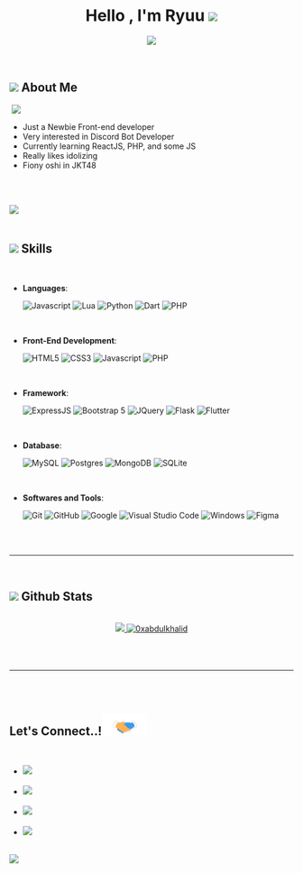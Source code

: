 
<h1 align="center"><b>Hello , I'm Ryuu </b><img src="https://media.giphy.com/media/hvRJCLFzcasrR4ia7z/giphy.gif" width="35"></h1>
<!--  -->
<p align="center">
  <a href="https://github.com/DenverCoder1/readme-typing-svg"><img src="https://readme-typing-svg.herokuapp.com?font=Time+New+Roman&color=cyan&size=25&center=true&vCenter=true&width=600&height=100&lines=Introduce+my+name+is+Ryuu..&hearts;++;I+want+to+be+Full-stack+Developer,;loved+coding+since+junior+high+school,;Still+have+to+learn+a+lot,;Like+learning+new+things..<3"></a>
</p>


<br>



	
## <img src="https://media2.giphy.com/media/QssGEmpkyEOhBCb7e1/giphy.gif?cid=ecf05e47a0n3gi1bfqntqmob8g9aid1oyj2wr3ds3mg700bl&rid=giphy.gif" width ="25"><b> About Me</b>

<picture> <img align="right" src="https://media.discordapp.net/attachments/1062745637789122580/1272611343622475916/3d148cbdb78507a34fb73bf096adf5dc.png?ex=66bee6ec&is=66bd956c&hm=12cd1a615b0f5a45a4e820a686e11f17e362d6aef6d7d21e06ac54a48fc84b03&=&format=webp&quality=lossless&width=1035&height=345" width = 500px></picture>

<br>

- Just a Newbie Front-end developer
- Very interested in Discord Bot Developer
- Currently learning ReactJS, PHP, and some JS
- Really likes idolizing
- Fiony oshi in JKT48

<br><br>

<img src="https://user-images.githubusercontent.com/73097560/115834477-dbab4500-a447-11eb-908a-139a6edaec5c.gif"><br><br>

## <img src="https://media2.giphy.com/media/QssGEmpkyEOhBCb7e1/giphy.gif?cid=ecf05e47a0n3gi1bfqntqmob8g9aid1oyj2wr3ds3mg700bl&rid=giphy.gif" width ="25"><b> Skills</b>
<br>

<p align="center">

- **Languages**:
    
    ![Javascript](https://img.shields.io/badge/javascript%20-%23323330.svg?&style=for-the-badge&logo=javascript&logoColor=%23F7DF1E)
    ![Lua](https://img.shields.io/badge/lua-%232C2D72.svg?&style=for-the-badge&logo=lua&logoColor=white)
    ![Python](https://img.shields.io/badge/python%20-%2314354C.svg?&style=for-the-badge&logo=python&logoColor=white)
    ![Dart](https://img.shields.io/badge/dart-%230175C2.svg?&style=for-the-badge&logo=dart&logoColor=white)
    ![PHP](https://img.shields.io/badge/php-%23777BB4.svg?&style=for-the-badge&logo=php&logoColor=white)

<br>   
    
- **Front-End Development**:

   ![HTML5](https://img.shields.io/badge/HTML5%20-%23E34F26.svg?style=for-the-badge&logo=html5&logoColor=white)
   ![CSS3](https://img.shields.io/badge/CSS%20-%231572B6.svg?style=for-the-badge&logo=css3&logoColor=white)
   ![Javascript](https://img.shields.io/badge/Javascript%20-%23323330.svg?&style=for-the-badge&logo=javascript&logoColor=%23F7DF1E)
   ![PHP](https://img.shields.io/badge/PHP-%23777BB4.svg?&style=for-the-badge&logo=php&logoColor=white)

<br>

- **Framework**:

    ![ExpressJS](https://img.shields.io/badge/express.js%20-%23404d59.svg?&style=for-the-badge)
    ![Bootstrap 5](https://img.shields.io/badge/Bootstrap5%20-%23563D7C.svg?&style=for-the-badge&logo=bootstrap&logoColor=white)
    ![JQuery](https://img.shields.io/badge/jquery%20-%230769AD.svg?&style=for-the-badge&logo=jquery&logoColor=white)
    ![Flask](https://img.shields.io/badge/flask%20-%23000.svg?&style=for-the-badge&logo=flask&logoColor=white)
    ![Flutter](https://img.shields.io/badge/Flutter%20-%2302569B.svg?&style=for-the-badge&logo=Flutter&logoColor=white)
    
<br>

- **Database**:

    ![MySQL](https://img.shields.io/badge/mysql-%2300f.svg?&style=for-the-badge&logo=mysql&logoColor=white)
    ![Postgres](https://img.shields.io/badge/postgres-%23316192.svg?&style=for-the-badge&logo=postgresql&logoColor=white)
    ![MongoDB](https://img.shields.io/badge/MongoDB-%234ea94b.svg?&style=for-the-badge&logo=mongodb&logoColor=white)
    ![SQLite](https://img.shields.io/badge/sqlite-%2307405e.svg?&style=for-the-badge&logo=sqlite&logoColor=white)
    
<br>

- **Softwares and Tools**:

    ![Git](https://img.shields.io/badge/git-%23F05033.svg?style=for-the-badge&logo=git&logoColor=white)
    ![GitHub](https://img.shields.io/badge/github-%23121011.svg?style=for-the-badge&logo=github&logoColor=white)
    ![Google](https://img.shields.io/badge/google-%234285F4.svg?style=for-the-badge&logo=google&logoColor=white)
    ![Visual Studio Code](https://img.shields.io/badge/Visual%20Studio%20Code-0078d7.svg?style=for-the-badge&logo=visual-studio-code&logoColor=white)
    ![Windows](https://img.shields.io/badge/Windows-FCC624?style=for-the-badge&logo=windows&logoColor=blue) 
    ![Figma](https://img.shields.io/badge/figma%20-%23F24E1E.svg?&style=for-the-badge&logo=figma&logoColor=white) 


</p>

<br>
<br>

-----

<br>


## <img src="https://media.giphy.com/media/iY8CRBdQXODJSCERIr/giphy.gif" width="35"><b> Github Stats </b>
<br>

<div align="center">

<a href="https://github.com/0xabdulkhalid/">
  <img src="https://github-readme-stats.vercel.app/api?username=Ryuu4K&include_all_commits=true&count_private=true&show_icons=true&line_height=20&title_color=7A7ADB&icon_color=2234AE&text_color=D3D3D3&bg_color=0,000000,130F40" width="450"/>
  <img src="https://github-readme-stats.vercel.app/api/top-langs?username=Ryuu4K&show_icons=true&locale=en&layout=compact&line_height=20&title_color=7A7ADB&icon_color=2234AE&text_color=D3D3D3&bg_color=0,000000,130F40" width="375"  alt="0xabdulkhalid"/>

</a>
</div>

<br>
<br>
<br>

-----

<br>
<br>

## <b> Let's Connect..!</b><img src="https://github.com/0xAbdulKhalid/0xAbdulKhalid/raw/main/assets/mdImages/handshake.gif" width ="80">
<br>
<div align='left'>

<ul>

<li>
<a href="https://x.com/_Ryuu48" target="_blank">
<img src="https://img.shields.io/badge/_Ryuu48%20-%231DA1F2.svg?&style=for-the-badge&logo=X&logoColor=white"/>
</a>
</li>

<br>

<li>
<a href="https://www.tiktok.com/@_ryuu48" target="_blank">
<img src="https://img.shields.io/badge/_ryuu48%20-%23000000.svg?&style=for-the-badge&logo=TikTok&logoColor=white"/>
</a>
</li>

<br>

<li>
<a href="https://www.instagram.com/_ryuu48" target="_blank">
<img src="https://img.shields.io/badge/_ryuu48%20-%23E4405F.svg?&style=for-the-badge&logo=Instagram&logoColor=white"/>
</a>
</li>

<br>

<li>
<a href="https://www.youtube.com/channel/UCNR9xsq6Vea2zWU6mJqOM7g" target="_blank">
<img src="https://img.shields.io/badge/Ryuu4K%20-%23FF0000.svg?&style=for-the-badge&logo=YouTube&logoColor=white"/>
</a>
</li>
	
</ul>
</div>

<br>
<img src="https://user-images.githubusercontent.com/73097560/115834477-dbab4500-a447-11eb-908a-139a6edaec5c.gif">
<br>
<br>
<br>

</div>
<br>
<br>
<br>
<br>
